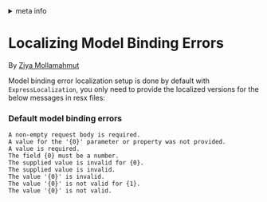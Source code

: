 <!-- meta tags details, will be assigned to meta tags inside header by js -->
<div id="meta-info">
<details><summary>meta info</summary>

> * Title: <i id="md-title">Localizing Model Binding Errors</i>
> * Keywords: <i id="md-keywords">localization, asp.net-core, model, binding, error, messages</i>
> * Description: <i id="md-description">Learn how to localize model binding error messages with ExpressLocalization in Asp.Net Core web app.</i>
> * Author: <i id="md-author">Ziya Mollamahmut</i>
> * Date: <i id="md-date">27-Sep-2019</i>
> * Image: <i id="md-image">https://github.com/LazZiya/Docs/raw/master/LazZiya.ExpressLocalization/v3.0/images/lazziya-express-localization-logo.png</i>
> * Image-alt: <i id="md-image-alt">LazZiya.ExpressLocalization Logo</i>
> * Version: <i id="md-version">v3.0</i>

</details>
</div>

# Localizing Model Binding Errors

By [Ziya Mollamahmut](https://github.com/LazZiya)

Model binding error localization setup is done by default with `ExpressLocalization`, you only need to provide the localized versions for the below messages in resx files:

### Default model binding errors

````
A non-empty request body is required.
A value for the '{0}' parameter or property was not provided.
A value is required.
The field {0} must be a number.
The supplied value is invalid for {0}.
The supplied value is invalid.
The value '{0}' is invalid.
The value '{0}' is not valid for {1}.
The value '{0}' is not valid.
````